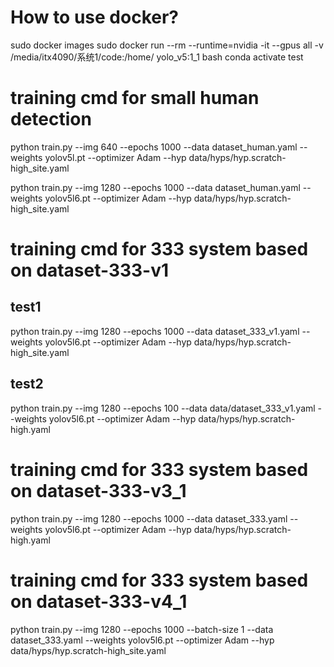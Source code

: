 # How to use docker?
sudo docker images
sudo docker run --rm --runtime=nvidia -it --gpus all -v /media/itx4090/系统1/code:/home/ yolo_v5:1_1 bash
conda activate test

# training cmd for small human detection
python train.py --img 640 --epochs 1000 --data dataset_human.yaml --weights yolov5l.pt --optimizer Adam --hyp data/hyps/hyp.scratch-high_site.yaml

python train.py --img 1280 --epochs 1000 --data dataset_human.yaml --weights yolov5l6.pt --optimizer Adam --hyp data/hyps/hyp.scratch-high_site.yaml

# training cmd for 333 system based on dataset-333-v1

## test1
python train.py --img 1280 --epochs 1000 --data dataset_333_v1.yaml --weights yolov5l6.pt --optimizer Adam --hyp data/hyps/hyp.scratch-high_site.yaml

## test2
python train.py --img 1280 --epochs 100 --data data/dataset_333_v1.yaml --weights yolov5l6.pt --optimizer Adam --hyp data/hyps/hyp.scratch-high.yaml

# training cmd for 333 system based on dataset-333-v3_1
python train.py --img 1280 --epochs 1000 --data dataset_333.yaml --weights yolov5l6.pt --optimizer Adam --hyp data/hyps/hyp.scratch-high.yaml

# training cmd for 333 system based on dataset-333-v4_1
python train.py --img 1280 --epochs 1000 --batch-size 1 --data dataset_333.yaml --weights yolov5l6.pt --optimizer Adam --hyp data/hyps/hyp.scratch-high_site.yaml